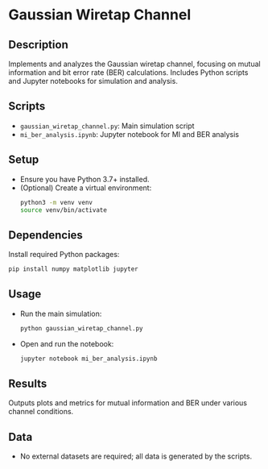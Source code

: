 # Gaussian Wiretap Channel

## Description
Implements and analyzes the Gaussian wiretap channel, focusing on mutual information and bit error rate (BER) calculations. Includes Python scripts and Jupyter notebooks for simulation and analysis.

## Scripts
- `gaussian_wiretap_channel.py`: Main simulation script
- `mi_ber_analysis.ipynb`: Jupyter notebook for MI and BER analysis

## Setup
- Ensure you have Python 3.7+ installed.
- (Optional) Create a virtual environment:
  ```bash
  python3 -m venv venv
  source venv/bin/activate
  ```

## Dependencies
Install required Python packages:
```bash
pip install numpy matplotlib jupyter
```

## Usage
- Run the main simulation:
  ```bash
  python gaussian_wiretap_channel.py
  ```
- Open and run the notebook:
  ```bash
  jupyter notebook mi_ber_analysis.ipynb
  ```

## Results
Outputs plots and metrics for mutual information and BER under various channel conditions.

## Data
- No external datasets are required; all data is generated by the scripts. 
